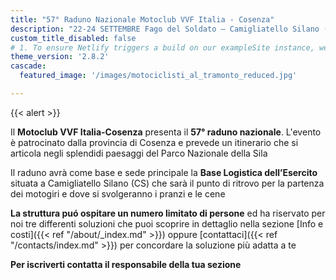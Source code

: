 ```yaml
---
title: "57° Raduno Nazionale Motoclub VVF Italia - Cosenza"
description: "22-24 SETTEMBRE Fago del Soldato – Camigliatello Silano (CS)"
custom_title_disabled: false
# 1. To ensure Netlify triggers a build on our exampleSite instance, we need to change a file in the exampleSite directory.
theme_version: '2.8.2'
cascade:
  featured_image: '/images/motociclisti_al_tramonto_reduced.jpg'

---
```

{{< alert >}}

Il **Motoclub VVF Italia-Cosenza** presenta il **57° raduno nazionale**. L'evento è patrocinato dalla provincia di Cosenza e prevede un itinerario che si articola negli splendidi paesaggi del Parco Nazionale della Sila 

Il raduno avrà come base e sede principale la  **Base Logistica dell’Esercito** situata a Camigliatello Silano (CS) che sarà il punto di ritrovo per la partenza dei motogiri e dove si svolgeranno i pranzi e le cene

**La struttura puó ospitare un numero limitato di persone** ed ha riservato per noi tre differenti soluzioni che puoi scoprire in dettaglio nella sezione [Info e costi]({{< ref "/about/_index.md" >}}) oppure [contattaci]({{< ref "/contacts/index.md" >}}) per concordare la soluzione più adatta a te 

**Per iscriverti contatta il responsabile della tua sezione**

